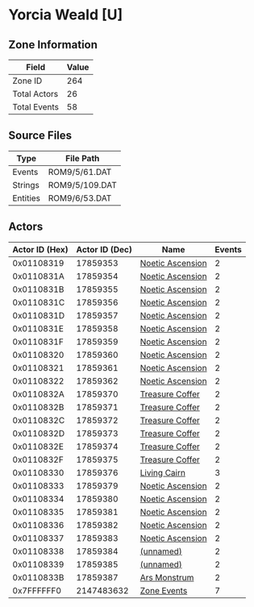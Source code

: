 # Yorcia Weald [U]

## Zone Information

| Field        |   Value |
|--------------|---------|
| Zone ID      |     264 |
| Total Actors |      26 |
| Total Events |      58 |

## Source Files

| Type     | File Path      |
|----------|----------------|
| Events   | ROM9/5/61.DAT  |
| Strings  | ROM9/5/109.DAT |
| Entities | ROM9/6/53.DAT  |

## Actors

| Actor ID (Hex)   |   Actor ID (Dec) | Name                                                       |   Events |
|------------------|------------------|------------------------------------------------------------|----------|
| 0x01108319       |         17859353 | [Noetic Ascension](./17859353%20-%20Noetic%20Ascension.md) |        2 |
| 0x0110831A       |         17859354 | [Noetic Ascension](./17859354%20-%20Noetic%20Ascension.md) |        2 |
| 0x0110831B       |         17859355 | [Noetic Ascension](./17859355%20-%20Noetic%20Ascension.md) |        2 |
| 0x0110831C       |         17859356 | [Noetic Ascension](./17859356%20-%20Noetic%20Ascension.md) |        2 |
| 0x0110831D       |         17859357 | [Noetic Ascension](./17859357%20-%20Noetic%20Ascension.md) |        2 |
| 0x0110831E       |         17859358 | [Noetic Ascension](./17859358%20-%20Noetic%20Ascension.md) |        2 |
| 0x0110831F       |         17859359 | [Noetic Ascension](./17859359%20-%20Noetic%20Ascension.md) |        2 |
| 0x01108320       |         17859360 | [Noetic Ascension](./17859360%20-%20Noetic%20Ascension.md) |        2 |
| 0x01108321       |         17859361 | [Noetic Ascension](./17859361%20-%20Noetic%20Ascension.md) |        2 |
| 0x01108322       |         17859362 | [Noetic Ascension](./17859362%20-%20Noetic%20Ascension.md) |        2 |
| 0x0110832A       |         17859370 | [Treasure Coffer](./17859370%20-%20Treasure%20Coffer.md)   |        2 |
| 0x0110832B       |         17859371 | [Treasure Coffer](./17859371%20-%20Treasure%20Coffer.md)   |        2 |
| 0x0110832C       |         17859372 | [Treasure Coffer](./17859372%20-%20Treasure%20Coffer.md)   |        2 |
| 0x0110832D       |         17859373 | [Treasure Coffer](./17859373%20-%20Treasure%20Coffer.md)   |        2 |
| 0x0110832E       |         17859374 | [Treasure Coffer](./17859374%20-%20Treasure%20Coffer.md)   |        2 |
| 0x0110832F       |         17859375 | [Treasure Coffer](./17859375%20-%20Treasure%20Coffer.md)   |        2 |
| 0x01108330       |         17859376 | [Living Cairn](./17859376%20-%20Living%20Cairn.md)         |        3 |
| 0x01108333       |         17859379 | [Noetic Ascension](./17859379%20-%20Noetic%20Ascension.md) |        2 |
| 0x01108334       |         17859380 | [Noetic Ascension](./17859380%20-%20Noetic%20Ascension.md) |        2 |
| 0x01108335       |         17859381 | [Noetic Ascension](./17859381%20-%20Noetic%20Ascension.md) |        2 |
| 0x01108336       |         17859382 | [Noetic Ascension](./17859382%20-%20Noetic%20Ascension.md) |        2 |
| 0x01108337       |         17859383 | [Noetic Ascension](./17859383%20-%20Noetic%20Ascension.md) |        2 |
| 0x01108338       |         17859384 | [(unnamed)](./17859384.md)                                 |        2 |
| 0x01108339       |         17859385 | [(unnamed)](./17859385.md)                                 |        2 |
| 0x0110833B       |         17859387 | [Ars Monstrum](./17859387%20-%20Ars%20Monstrum.md)         |        2 |
| 0x7FFFFFF0       |       2147483632 | [Zone Events](./Zone%20Events.md)                          |        7 |